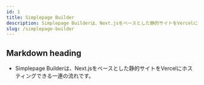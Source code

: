 ```yaml
---
id: 1
title: Simplepage Builder
description: Simplepage Builderは、Next.jsをベースとした静的サイトをVercelにホスティングできる一連の流れです。
slug: /simplepage-builder
---
```


## Markdown heading

- Simplepage Builderは、Next.jsをベースとした静的サイトをVercelにホスティングできる一連の流れです。
